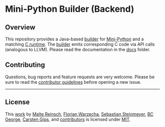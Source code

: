 # Mini-Python Builder (Backend)

## Overview

This repository provides a Java-based [builder] for [Mini-Python] and a
matching [C runtime]. The [builder] emits corresponding C code via API
calls (analogous to LLVM). Please read the documentation in the [docs]
folder.

[builder]: ./src/
[Mini-Python]: ./docs/syntax_definition.md
[C runtime]: ./c-runtime/
[docs]: ./docs/


## Contributing

Questions, bug reports and feature requests are very welcome.
Please be sure to read the [contributor guidelines](CONTRIBUTING.md) before
opening a new issue.


---

## License

This [work](https://github.com/Compilerbau/Mini-Python-Builder) by
[Malte Reinsch](https://github.com/malt-r),
[Florian Warzecha](https://github.com/liketechnik),
[Sebastian Steinmeyer](https://github.com/CrappyAlgorithm),
[BC George](https://github.com/bcg7),
[Carsten Gips](https://github.com/cagix), and
[contributors](https://github.com/Compilerbau/Mini-Python-Builder/graphs/contributors)
is licensed under [MIT](LICENSE.md).

